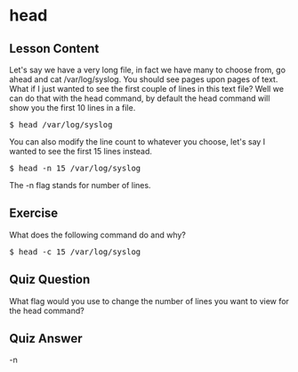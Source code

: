 # head

## Lesson Content

Let's say we have a very long file, in fact we have many to choose from, go ahead and cat /var/log/syslog. You should see pages upon pages of text. What if I just wanted to see the first couple of lines in this text file? Well we can do that with the head command, by default the head command will show you the first 10 lines in a file.

<pre>$ head /var/log/syslog</pre>

You can also modify the line count to whatever you choose, let's say I wanted to see the first 15 lines instead.

<pre>$ head -n 15 /var/log/syslog</pre>

The -n flag stands for number of lines.

## Exercise

What does the following command do and why?

<pre>$ head -c 15 /var/log/syslog</pre>

## Quiz Question

What flag would you use to change the number of lines you want to view for the head command?

## Quiz Answer

-n